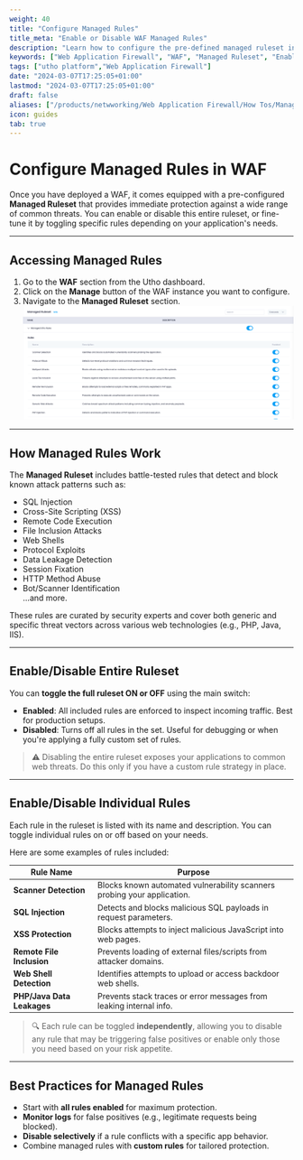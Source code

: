 ```yaml
---
weight: 40
title: "Configure Managed Rules"
title_meta: "Enable or Disable WAF Managed Rules"
description: "Learn how to configure the pre-defined managed ruleset in your WAF. Enable or disable rules based on your application's threat model."
keywords: ["Web Application Firewall", "WAF", "Managed Ruleset", "Enable Rules", "Disable Rules"]
tags: ["utho platform","Web Application Firewall"]
date: "2024-03-07T17:25:05+01:00"
lastmod: "2024-03-07T17:25:05+01:00"
draft: false 
aliases: ["/products/netwworking/Web Application Firewall/How Tos/Managed Rules"]
icon: guides
tab: true
---
```

# **Configure Managed Rules in WAF**

Once you have deployed a WAF, it comes equipped with a pre-configured **Managed Ruleset** that provides immediate protection against a wide range of common threats. You can enable or disable this entire ruleset, or fine-tune it by toggling specific rules depending on your application's needs.

---

## **Accessing Managed Rules**

1. Go to the **WAF** section from the Utho dashboard.
2. Click on the **Manage** button of the WAF instance you want to configure.
3. Navigate to the **Managed Ruleset** section.
![alt text](image.png)

---

## **How Managed Rules Work**

The **Managed Ruleset** includes battle-tested rules that detect and block known attack patterns such as:

- SQL Injection  
- Cross-Site Scripting (XSS)  
- Remote Code Execution  
- File Inclusion Attacks  
- Web Shells  
- Protocol Exploits  
- Data Leakage Detection  
- Session Fixation  
- HTTP Method Abuse  
- Bot/Scanner Identification  
...and more.

These rules are curated by security experts and cover both generic and specific threat vectors across various web technologies (e.g., PHP, Java, IIS).

---

## **Enable/Disable Entire Ruleset**

You can **toggle the full ruleset ON or OFF** using the main switch:

- **Enabled**: All included rules are enforced to inspect incoming traffic. Best for production setups.
- **Disabled**: Turns off all rules in the set. Useful for debugging or when you're applying a fully custom set of rules.

> ⚠️ Disabling the entire ruleset exposes your applications to common web threats. Do this only if you have a custom rule strategy in place.

---

## **Enable/Disable Individual Rules**

Each rule in the ruleset is listed with its name and description. You can toggle individual rules on or off based on your needs.

Here are some examples of rules included:

| Rule Name               | Purpose                                                                 |
|-------------------------|-------------------------------------------------------------------------|
| **Scanner Detection**   | Blocks known automated vulnerability scanners probing your application. |
| **SQL Injection**       | Detects and blocks malicious SQL payloads in request parameters.        |
| **XSS Protection**      | Blocks attempts to inject malicious JavaScript into web pages.          |
| **Remote File Inclusion** | Prevents loading of external files/scripts from attacker domains.     |
| **Web Shell Detection** | Identifies attempts to upload or access backdoor web shells.            |
| **PHP/Java Data Leakages** | Prevents stack traces or error messages from leaking internal info. |

> 🔍 Each rule can be toggled **independently**, allowing you to disable any rule that may be triggering false positives or enable only those you need based on your risk appetite.

---

## **Best Practices for Managed Rules**

- Start with **all rules enabled** for maximum protection.
- **Monitor logs** for false positives (e.g., legitimate requests being blocked).
- **Disable selectively** if a rule conflicts with a specific app behavior.
- Combine managed rules with **custom rules** for tailored protection.
